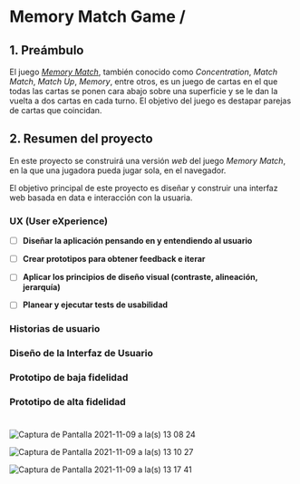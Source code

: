 # Memory Match Game / <devmatch>



## 1. Preámbulo

El juego [_Memory Match_](https://en.wikipedia.org/wiki/Concentration_(card_game)),
también conocido como _Concentration_, _Match Match_, _Match Up_, _Memory_,
entre otros, es un juego de cartas en el que todas las cartas se ponen cara
abajo sobre una superficie y se le dan la vuelta a dos cartas en cada turno. El
objetivo del juego es destapar parejas de cartas que coincidan.


## 2. Resumen del proyecto

En este proyecto se construirá una versión _web_ del juego _Memory Match_, en la
que una jugadora pueda jugar sola, en el navegador.

El objetivo principal de este proyecto es diseñar y construir una
interfaz web basada en data e interacción con la usuaria.



### UX (User eXperience)

- [ ] **Diseñar la aplicación pensando en y entendiendo al usuario**

- [ ] **Crear prototipos para obtener feedback e iterar**

- [ ] **Aplicar los principios de diseño visual (contraste, alineación, jerarquía)**

- [ ] **Planear y ejecutar tests de usabilidad**


### Historias de usuario

### Diseño de la Interfaz de Usuario

### Prototipo de baja fidelidad

### Prototipo de alta fidelidad

# <devmatch>






![Captura de Pantalla 2021-11-09 a la(s) 13 08 24](https://user-images.githubusercontent.com/86631102/140988711-b13fd07c-3962-41a9-8486-d9408e49f380.png)


![Captura de Pantalla 2021-11-09 a la(s) 13 10 27](https://user-images.githubusercontent.com/86631102/140988939-a389d2f5-542e-41a2-9fcf-32029ceb0635.png)

  
![Captura de Pantalla 2021-11-09 a la(s) 13 17 41](https://user-images.githubusercontent.com/86631102/140990192-1300148a-3f5b-476a-8762-e2b0e280ae82.png)
